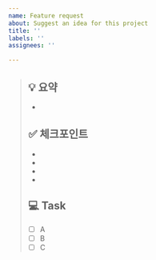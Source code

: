 ```yaml
---
name: Feature request
about: Suggest an idea for this project
title: ''
labels: ''
assignees: ''

---
```


> ## 💡 요약
> * 
> 
> ## ✅ 체크포인트
> * 
> * 
> * 
> * 
> 
> ## 💻 Task
> - [ ] A
> - [ ] B
> - [ ] C
